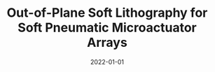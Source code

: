 ---
title: "Out-of-Plane Soft Lithography for Soft Pneumatic Microactuator Arrays"
collection: publications
permalink: /publication/2022-01-01-Out-of-Plane-Soft-Lithography-for-Soft-Pneumatic-Microactuator-Arrays
date: 2022-01-01
venue: 'Soft Robotics'
link: 'https://doi.org/10.1089/soro.2021.0106'
citation: ' <b>Edoardo Milana</b>,  Benjamin Gorissen,  Eline De Borre,  Frederik Ceyssens,  Dominiek Reynaerts,  Michael De Volder, &quot;Out-of-Plane Soft Lithography for Soft Pneumatic Microactuator Arrays.&quot; <i>Soft Robotics</i>, 2022.'
---